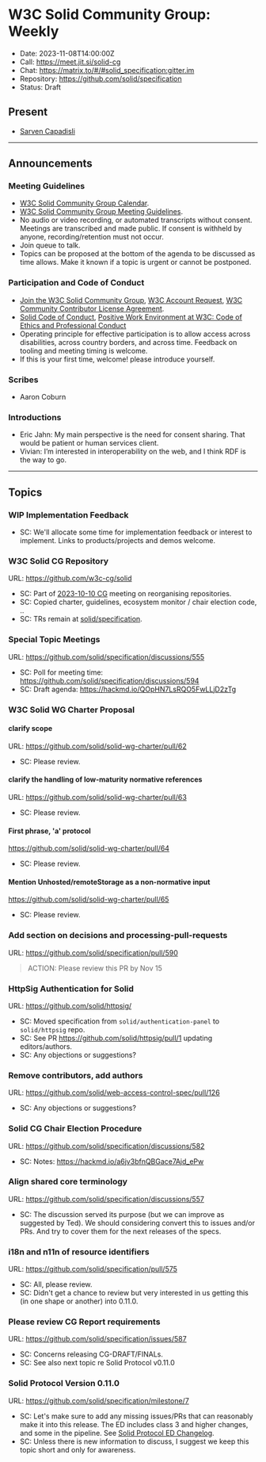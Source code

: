 # W3C Solid Community Group: Weekly

* Date: 2023-11-08T14:00:00Z
* Call: https://meet.jit.si/solid-cg
* Chat: https://matrix.to/#/#solid_specification:gitter.im
* Repository: https://github.com/solid/specification
* Status: Draft

## Present
* [Sarven Capadisli](https://csarven.ca/#i)

---

## Announcements

### Meeting Guidelines
* [W3C Solid Community Group Calendar](https://www.w3.org/groups/cg/solid/calendar).
* [W3C Solid Community Group Meeting Guidelines](https://github.com/w3c-cg/solid/blob/main/meetings/README.md).
* No audio or video recording, or automated transcripts without consent. Meetings are transcribed and made public. If consent is withheld by anyone, recording/retention must not occur.
* Join queue to talk.
* Topics can be proposed at the bottom of the agenda to be discussed as time allows. Make it known if a topic is urgent or cannot be postponed.

### Participation and Code of Conduct
* [Join the W3C Solid Community Group](https://www.w3.org/community/solid/join), [W3C Account Request](http://www.w3.org/accounts/request), [W3C Community Contributor License Agreement](https://www.w3.org/community/about/agreements/cla/).
* [Solid Code of Conduct](https://github.com/solid/process/blob/main/code-of-conduct.md), [Positive Work Environment at W3C: Code of Ethics and Professional Conduct](https://www.w3.org/Consortium/cepc/)
* Operating principle for effective participation is to allow access across disabilities, across country borders, and across time. Feedback on tooling and meeting timing is welcome.
* If this is your first time, welcome! please introduce yourself.


### Scribes
* Aaron Coburn


### Introductions
* Eric Jahn: My main perspective is the need for consent sharing. That would be patient or human services client. 
* Vivian: I’m interested in interoperability on the web, and I think RDF is the way to go.

---


## Topics

### WIP Implementation Feedback

* SC: We'll allocate some time for implementation feedback or interest to implement. Links to products/projects and demos welcome.


### W3C Solid CG Repository
URL: https://github.com/w3c-cg/solid

* SC: Part of [2023-10-10 CG](https://github.com/solid/specification/blob/main/meetings/2023-10-10.md) meeting on reorganising repositories.
* SC: Copied charter, guidelines, ecosystem monitor / chair election code, ..
* SC: TRs remain at [solid/specification](https://github.com/solid/specification/).


### Special Topic Meetings
URL: https://github.com/solid/specification/discussions/555

* SC: Poll for meeting time: https://github.com/solid/specification/discussions/594
* SC: Draft agenda: https://hackmd.io/QOpHN7LsRQO5FwLLjD2zTg


### W3C Solid WG Charter Proposal

#### clarify scope
URL: https://github.com/solid/solid-wg-charter/pull/62

* SC: Please review.

#### clarify the handling of low-maturity normative references
URL: https://github.com/solid/solid-wg-charter/pull/63

* SC: Please review.

#### First phrase, 'a' protocol
https://github.com/solid/solid-wg-charter/pull/64

* SC: Please review.

#### Mention Unhosted/remoteStorage as a non-normative input
https://github.com/solid/solid-wg-charter/pull/65

* SC: Please review.


### Add section on decisions and processing-pull-requests
URL: https://github.com/solid/specification/pull/590

>ACTION: Please review this PR by Nov 15


### HttpSig Authentication for Solid
URL: https://github.com/solid/httpsig/

* SC: Moved specification from `solid/authentication-panel` to `solid/httpsig` repo.
* SC: See PR https://github.com/solid/httpsig/pull/1 updating editors/authors.
* SC: Any objections or suggestions?


### Remove contributors, add authors
URL: https://github.com/solid/web-access-control-spec/pull/126

* SC: Any objections or suggestions?


### Solid CG Chair Election Procedure
URL: https://github.com/solid/specification/discussions/582

* SC: Notes: https://hackmd.io/a6jv3bfnQBGace7Ajd_ePw


### Align shared core terminology
URL: https://github.com/solid/specification/discussions/557

* SC: The discussion served its purpose (but we can improve as suggested by Ted). We should considering convert this to issues and/or PRs. And try to cover them for the next releases of the specs.


### i18n and n11n of resource identifiers
URL: https://github.com/solid/specification/pull/575

* SC: All, please review.
* SC: Didn't get a chance to review but very interested in us getting this (in one shape or another) into 0.11.0.


### Please review CG Report requirements
URL: https://github.com/solid/specification/issues/587

* SC: Concerns releasing CG-DRAFT/FINALs.
* SC: See also next topic re Solid Protocol v0.11.0


### Solid Protocol Version 0.11.0
URL: https://github.com/solid/specification/milestone/7

* SC: Let's make sure to add any missing issues/PRs that can reasonably make it into this release. The ED includes class 3 and higher changes, and some in the pipeline. See [Solid Protocol ED Changelog](https://solidproject.org/ED/protocol#changelog).
* SC: Unless there is new information to discuss, I suggest we keep this topic short and only for awareness.
